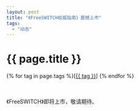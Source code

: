 ```yaml
---
layout: post
title: "《FreeSWITCH权威指南》震撼上市"
tags:
  - "动态"
---
```


# {{ page.title }}

<div class="tags">
{% for tag in page.tags %}[<a class="tag" href="/tags.html#{{ tag }}">{{ tag }}</a>] {% endfor %}
</div>

<br>
<br>

《FreeSWITCH》即将上市，敬请期待。

